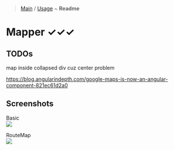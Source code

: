 > [Main](../readme.md) / [Usage](usage.md) ~ **Readme**

# Mapper ✓✓✓
 
## TODOs
map inside collapsed div cuz center problem 

https://blog.angularindepth.com/google-maps-is-now-an-angular-component-821ec61d2a0

## Screenshots
Basic  
![](https://github.com/krsln/NgLootBox/raw/master/Mapper/Screenshots/Mapper_Basic.png)

RouteMap  
![](https://github.com/krsln/NgLootBox/raw/master/Mapper/Screenshots/Mapper_RouteMap.png)

